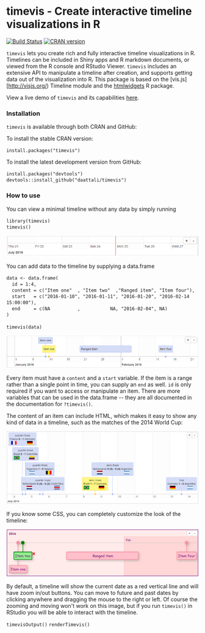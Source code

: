 timevis - Create interactive timeline visualizations in R
=========================================================

[![Build
Status](https://travis-ci.org/daattali/timevis.svg?branch=master)](https://travis-ci.org/daattali/timevis)
[![CRAN
version](http://www.r-pkg.org/badges/version/timevis)](https://cran.r-project.org/package=timevis)

`timevis` lets you create rich and fully interactive timeline
visualizations in R. Timelines can be included in Shiny apps and R
markdown documents, or viewed from the R console and RStudio Viewer.
`timevis` includes an extensive API to manipulate a timeline after
creation, and supports getting data out of the visualization into R.
This package is based on the \[vis.js\]\[<http://visjs.org/>) Timeline
module and the [htmlwidgets](http://www.htmlwidgets.org/) R package.

View a live demo of `timevis` and its capabilities
[here](http://daattali.com/shiny/timevis-demo/).

### Installation

`timevis` is available through both CRAN and GitHub:

To install the stable CRAN version:

    install.packages("timevis")

To install the latest development version from GitHub:

    install.packages("devtools")
    devtools::install_github("daattali/timevis")

### How to use

You can view a minimal timeline without any data by simply running

    library(timevis)
    timevis()

![Minimal timeline](inst/img/minimal.png)

You can add data to the timeline by supplying a data.frame

    data <- data.frame(
      id = 1:4,
      content = c("Item one"  , "Item two"  ,"Ranged item", "Item four"),
      start   = c("2016-01-10", "2016-01-11", "2016-01-20", "2016-02-14 15:00:00"),
      end     = c(NA          ,           NA, "2016-02-04", NA)
    )

    timevis(data)

![Basic timeline](inst/img/basic.png)

Every item must have a `content` and a `start` variable. If the item is
a range rather than a single point in time, you can supply an `end` as
well. `id` is only required if you want to access or manipulate an item.
There are more variables that can be used in the data.frame -- they are
all documented in the documentation for `?timevis()`.

The content of an item can include HTML, which makes it easy to show any
kind of data in a timeline, such as the matches of the 2014 World Cup:

![World cup timeline](inst/img/worldcup.png)

If you know some CSS, you can completely customize the look of the
timeline:

![Custom style timeline](inst/img/customstyle.png)

By default, a timeline will show the current date as a red vertical line
and will have zoom in/out buttons. You can move to future and past dates
by clicking anywhere and dragging the mouse to the right or left. Of
course the zooming and moving won't work on this image, but if you run
`timevis()` in RStudio you will be able to interact with the timeline.

`timevisOutput()` `renderTimevis()`
